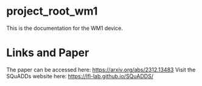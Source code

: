 # project_root_wm1

This is the documentation for the WM1 device. 


# Links and Paper

The paper can be accessed here: https://arxiv.org/abs/2312.13483
Visit the SQuADDs website here: https://lfl-lab.github.io/SQuADDS/

